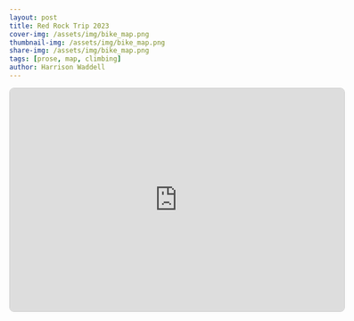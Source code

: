 ```yaml
---
layout: post
title: Red Rock Trip 2023
cover-img: /assets/img/bike_map.png
thumbnail-img: /assets/img/bike_map.png
share-img: /assets/img/bike_map.png
tags: [prose, map, climbing]
author: Harrison Waddell
---
```



<iframe src="https://hswaggle.github.io/github.io/map.html"
        width="600"
        height="400"
        style="border:1px solid #ccc; border-radius:8px;">
  </iframe>
        
        
